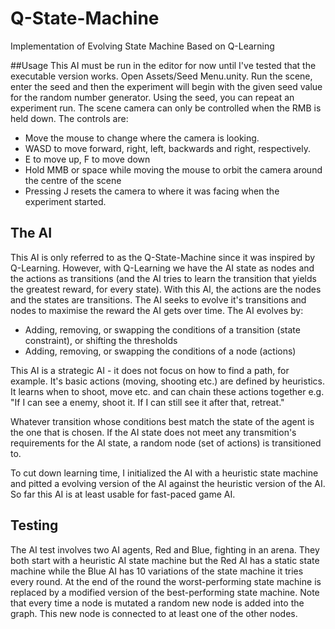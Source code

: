# Q-State-Machine
Implementation of Evolving State Machine Based on Q-Learning

##Usage
This AI must be run in the editor for now until I've tested that the executable version works.
Open Assets/Seed Menu.unity. Run the scene, enter the seed and then the experiment will begin with the given seed value for the random number generator. Using the seed, you can repeat an experiment run.
The scene camera can only be controlled when the RMB is held down. The controls are:
* Move the mouse to change where the camera is looking.
* WASD to move forward, right, left, backwards and right, respectively.
* E to move up, F to move down
* Hold MMB or space while moving the mouse to orbit the camera around the centre of the scene
* Pressing J resets the camera to where it was facing when the experiment started.

## The AI
This AI is only referred to as the Q-State-Machine since it was inspired by Q-Learning. However, with Q-Learning we have the AI state as nodes and the actions as transitions (and the AI tries to learn the transition that yields the greatest reward, for every state). With this AI, the actions are the nodes and the states are transitions. The AI seeks to evolve it's transitions and nodes to maximise the reward the AI gets over time. The AI evolves by:
* Adding, removing, or swapping the conditions of a transition (state constraint), or shifting the thresholds
* Adding, removing, or swapping the conditions of a node (actions)

This AI is a strategic AI - it does not focus on how to find a path, for example. It's basic actions (moving, shooting etc.) are defined by heuristics. It learns when to shoot, move etc. and can chain these actions together e.g. "If I can see a enemy, shoot it. If I can still see it after that, retreat."

Whatever transition whose conditions best match the state of the agent is the one that is chosen. If the AI state does not meet any transmition's requirements for the AI state, a random node (set of actions) is transitioned to.

To cut down learning time, I initialized the AI with a heuristic state machine and pitted a evolving version of the AI against the heuristic version of the AI. So far this AI is at least usable for fast-paced game AI.

## Testing
The AI test involves two AI agents, Red and Blue, fighting in an arena. They both start with a heuristic AI state machine but the Red AI has a static state machine while the Blue AI has 10 variations of the state machine it tries every round. At the end of the round the worst-performing state machine is replaced by a modified version of the best-performing state machine. Note that every time a node is mutated a random new node is added into the graph. This new node is connected to at least one of the other nodes.
